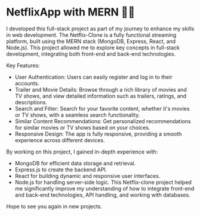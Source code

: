 # NetflixApp with MERN 🎥🍿
I developed this full-stack project as part of my journey to enhance my skills in web development. The Netflix-Clone is a fully functional streaming platform, built using the MERN stack (MongoDB, Express, React, and Node.js). This project allowed me to explore key concepts in full-stack development, integrating both front-end and back-end technologies.

Key Features:
- User Authentication: Users can easily register and log in to their accounts.
- Trailer and Movie Details: Browse through a rich library of movies and TV shows, and view detailed information such as trailers, ratings, and descriptions.
- Search and Filter: Search for your favorite content, whether it's movies or TV shows, with a seamless search functionality.
- Similar Content Recommendations: Get personalized recommendations for similar movies or TV shows based on your choices.
- Responsive Design: The app is fully responsive, providing a smooth experience across different devices.

By working on this project, I gained in-depth experience with:

- MongoDB for efficient data storage and retrieval.
- Express.js to create the backend API.
- React for building dynamic and responsive user interfaces.
- Node.js for handling server-side logic.
This Netflix-clone project helped me significantly improve my understanding of how to integrate front-end and back-end technologies, API handling, and working with databases.

Hope to see you again in new projects.
